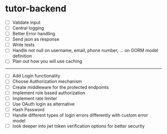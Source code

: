 # tutor-backend

- [ ] Validate input
- [ ] Central logging
- [ ] Better Error handling
- [ ] Send json as response
- [ ] Write tests
- [ ] Handle not null on username, email, phone number, ... on GORM model definition 
- [ ] Plan out how you will use caching
_____________________________________________________________________________________

- [ ] Add Login functionality
- [ ] Choose Authorization mechanism
- [ ] Create middleware for the protected endpoints
- [ ] Implement role based authorization
- [ ] Implement rate limiter
- [ ] Use OAuth login as alternative
- [ ] Hash Password
- [ ] Handle different types of login errors differently with custom error model
- [ ] look deeper into jwt token verification options for better security